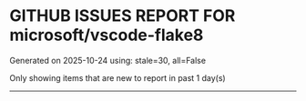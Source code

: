
# GITHUB ISSUES REPORT FOR microsoft/vscode-flake8


Generated on 2025-10-24 using: stale=30, all=False


Only showing items that are new to report in past 1 day(s)


---




















